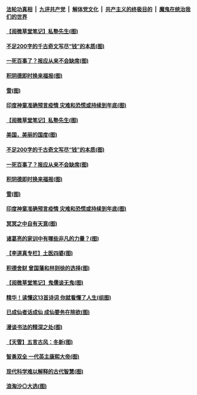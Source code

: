 

####  [法轮功真相](../../../../basic/blob/master/README.md?t=01082331) &nbsp;|&nbsp; [九评共产党](../../../../9ping.md/blob/master/README.md?t=01082331) &nbsp;|&nbsp; [解体党文化](../../../../jtdwh.md/blob/master/README.md?t=01082331)  &nbsp;|&nbsp; [共产主义的终极目的](../../../../gczydzjmd.md/blob/master/README.md?t=01082331) &nbsp;|&nbsp; [魔鬼在统治我们的世界](../../../../mgztzwmdsj.md/blob/master/README.md?t=01082331) 

#### [【阅微草堂笔记】私塾先生(图)](../pages/p7/956825.md?t=01082331) 

#### [不足200字的千古奇文写尽“钱”的本质(图)](../pages/p7/957929.md?t=01082331) 

#### [一死百事了？报应从来不会缺席(图)](../pages/p7/958337.md?t=01082331) 

#### [积阴德即时换来福报(图)](../pages/p7/958221.md?t=01082331) 

#### [雪(图)](../pages/p7/958217.md?t=01082331) 

#### [印度神童准确预言疫情 灾难和恐慌或持续到年底(图)](../pages/p7/958213.md?t=01082331) 

#### [【阅微草堂笔记】私塾先生(图)](../pages/p7/956825.md?t=01082331) 

#### [美国，美丽的国度(图)](../pages/p7/958332.md?t=01082331) 

#### [不足200字的千古奇文写尽“钱”的本质(图)](../pages/p7/957929.md?t=01082331) 

#### [一死百事了？报应从来不会缺席(图)](../pages/p7/958337.md?t=01082331) 

#### [积阴德即时换来福报(图)](../pages/p7/958221.md?t=01082331) 

#### [雪(图)](../pages/p7/958217.md?t=01082331) 

#### [印度神童准确预言疫情 灾难和恐慌或持续到年底(图)](../pages/p7/958213.md?t=01082331) 

#### [冥冥之中自有天意(图)](../pages/p7/957925.md?t=01082331) 

#### [诸葛亮的家训中有哪些非凡的力量？(图)](../pages/p7/957930.md?t=01082331) 

#### [【李道真专栏】土医四婆(图)](../pages/p7/954348.md?t=01082331) 

#### [积德舍财 曾国藩和林则徐的选择(图)](../pages/p7/958024.md?t=01082331) 

#### [【阅微草堂笔记】鬼儒谈无鬼(图)](../pages/p7/956824.md?t=01082331) 

#### [精华！读懂这13首诗词 你就看懂了人生(组图)](../pages/p7/957896.md?t=01082331) 

#### [已成仙者话成仙 成仙要务在除欲(图)](../pages/p7/957884.md?t=01082331) 

#### [漫谈书法的精深之处(图)](../pages/p7/957830.md?t=01082331) 

#### [【天雪】五言古风：冬新(图)](../pages/p7/957844.md?t=01082331) 

#### [智勇双全 一代英主康熙大帝(图)](../pages/p7/956212.md?t=01082331) 


#### [现代科学难以解释的古代智慧(图)](../pages/p7/957823.md?t=01082331) 

#### [浪淘沙◎大选(图)](../pages/p7/957740.md?t=01082331) 

